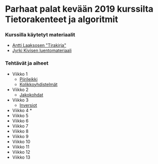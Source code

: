 # Parhaat palat kevään 2019 kurssilta Tietorakenteet ja algoritmit

### Kurssilla käytetyt materiaalit
* [Antti Laaksosen "Tirakirja"](https://github.com/ellikiiski/Tira-lempparit-2019/blob/master/0-KURSSIMATERIAALI/tirakirja.pdf)
* [Jyrki Kivisen luentomateriaali](https://github.com/ellikiiski/Tira-lempparit-2019/blob/master/0-KURSSIMATERIAALI/tira-luentomat.pdf)

### Tehtävät ja aiheet
* Viikko 1
  * [Piirileikki](https://github.com/ellikiiski/Tira-lempparit-2019/tree/master/Piirileikki)
  * [Kolikkoyhdistelmät](https://github.com/ellikiiski/Tira-lempparit-2019/tree/master/Kolikkoyhdistelmat)
* Viikko 2
  * [Jakokohdat](https://github.com/ellikiiski/Tira-lempparit-2019/tree/master/Jakokohdat)
* Viikko 3
  * [Inversiot](https://github.com/ellikiiski/Tira-lempparit-2019/tree/master/Inversiot)
* Viikko 4
  * 
* Viikko 5
* Viikko 6
* Viikko 7
* Viikko 8
* Viikko 9
* Viikko 10
* Viikko 11
* Viikko 12
* Viikko 13
